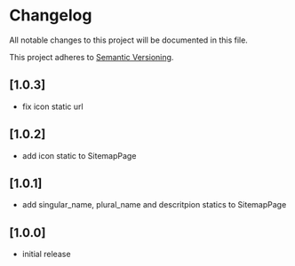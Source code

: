 # Changelog

All notable changes to this project will be documented in this file.

This project adheres to [Semantic Versioning](http://semver.org/).

## [1.0.3]

* fix icon static url

## [1.0.2]

* add icon static to SitemapPage

## [1.0.1]

* add singular_name, plural_name and descritpion statics to SitemapPage

## [1.0.0]

* initial release
